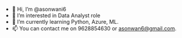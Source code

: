 - 👋 Hi, I’m @asonwani6
- 👀 I’m interested in Data Analyst role
- 🌱 I’m currently learning Python, Azure, ML.
- 📫 You can contact me on 9628854630 or asonwan6@gmail.com.

<!---
asonwani6/asonwani6 is a ✨ special ✨ repository because its `README.md` (this file) appears on your GitHub profile.
You can click the Preview link to take a look at your changes.
--->

